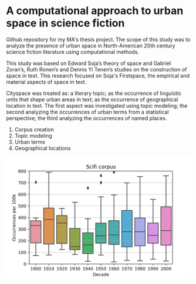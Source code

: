 # A computational approach to urban space in science fiction

Github repository for my MA's thesis project. The scope of this study was to analyze the presence of urban space in North-American 20th century science fiction literature using computational methods.

This study was based on Edward Soja’s theory of space and Gabriel Zoran’s, Ruth Ronen’s and Dennis Yi Tenen’s studies on the construction of space in text. This research focused on Soja's Firstspace, the empirical and material aspects of space in text.

Cityspace was treated as: a literary topic; as the occurrence of linguistic units that shape urban areas in text; as the occurrence of geographical location in text. The first aspect was investigated using topic modeling; the second analyzing the occurrences of urban terms from a statistical perspective; the third analyzing the occurrences of named places.

1. Corpus creation
2. Topic modeling
3. Urban terms
4. Geographical locations

![Number of occurrences of urban lemmas per novel in science fiction over the 20th century](https://github.com/federicabologna/thesis_space_scifi/blob/master/occurrences_decade_sf.png)
